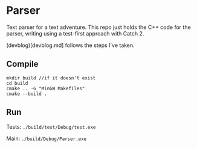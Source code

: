 # Parser
Text parser for a text adventure. This repo just holds the C++ code for the parser, writing using a test-first approach with Catch 2.

(devblog)[devblog.md] follows the steps I've taken.

## Compile
```
mkdir build //if it doesn't exist
cd build
cmake .. -G "MinGW Makefiles"
cmake --build .
```

## Run
Tests: `./build/test/Debug/test.exe`

Main: `./build/Debug/Parser.exe`